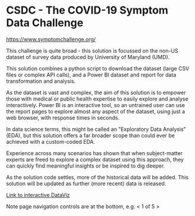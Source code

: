 # CSDC - The COVID-19 Symptom Data Challenge

https://www.symptomchallenge.org/

This challenge is quite broad - this solution is focussed on the non-US dataset of survey data produced by University of Maryland (UMD). 

This solution combines a python script to download the dataset (large CSV files or complex API calls), and a Power BI dataset and report for data transformation and analysis.

As the dataset is vast and complex, the aim of this solution is to empower those with medical or public health expertise to easily explore and analyse interactively. Power BI is an interactive tool, so an untrained user can use the report pages to explore almost any aspect of the dataset, using just a web browser, with response times in seconds. 

In data science terms, this might be called an "Exploratory Data Analysis" (EDA), but this solution offers a far broader scope than could ever be achieved with a custom-coded EDA. 

Experience across many scenarios has shown that when subject-matter experts are freed to explore a complex dataset using this approach, they can quickly find meaningful insights or be inspired to dig deeper.

As the solution code settles, more of the historical data will be added. This solution will be updated as further (more recent) data is released.

[Link to interactive DataViz](https://app.powerbi.com/view?r=eyJrIjoiZGYxZTAyZTktOGE2Yi00Mjc5LWIzMGMtNzRkMDU1ZTY1NTNhIiwidCI6ImRjMWYwNGY1LWMxZTUtNDQyOS1hODEyLTU3OTNiZTQ1YmY5ZCIsImMiOjEwfQ%3D%3D)

Note page navigation controls are at the bottom, e.g. < 1 of 5 >
